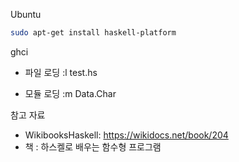 Ubuntu
``` bash
sudo apt-get install haskell-platform
```

ghci
  - 파일 로딩
:l test.hs

  - 모듈 로딩
:m Data.Char

참고 자료
- WikibooksHaskell: https://wikidocs.net/book/204
- 책 : 하스켈로 배우는 함수형 프로그램
